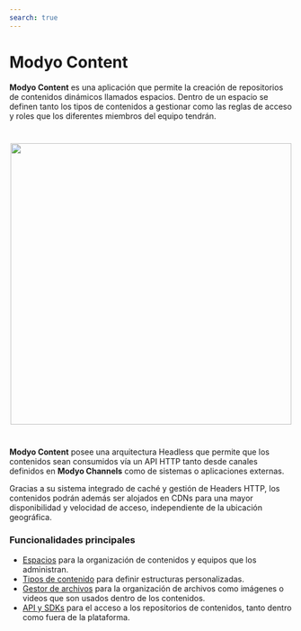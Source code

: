```yaml
---
search: true
---
```


# Modyo Content

**Modyo Content** es una aplicación que permite la creación de repositorios de contenidos dinámicos llamados espacios. Dentro de un espacio se definen tanto los tipos de contenidos a gestionar como las reglas de acceso y roles que los diferentes miembros del equipo tendrán.

<img src="/assets/img/content/header.jpg" style="margin: 40px auto; width: 500px; display: block;" />

**Modyo Content** posee una arquitectura Headless que permite que los contenidos sean consumidos vía un API HTTP tanto desde canales definidos en **Modyo Channels** como de sistemas o aplicaciones externas.

Gracias a su sistema integrado de caché y gestión de Headers HTTP, los contenidos podrán además ser alojados en CDNs para una mayor disponibilidad y velocidad de acceso, independiente de la ubicación geográfica.

### Funcionalidades principales

- [Espacios](/es/platform/content/spaces.html) para la organización de contenidos y equipos que los administran.
- [Tipos de contenido](/es/platform/content/types.html) para definir estructuras personalizadas.
- [Gestor de archivos](/es/platform/content/asset-manager.html) para la organización de archivos como imágenes o videos que son usados dentro de los contenidos.
- [API y SDKs](/es/platform/content/public-api-reference.html) para el acceso a los repositorios de contenidos, tanto dentro como fuera de la plataforma.

